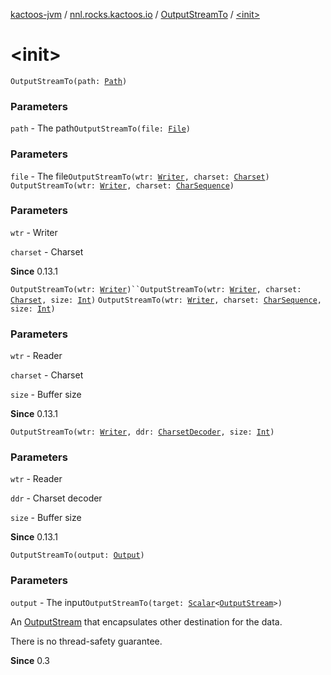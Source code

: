 [kactoos-jvm](../../index.md) / [nnl.rocks.kactoos.io](../index.md) / [OutputStreamTo](index.md) / [&lt;init&gt;](./-init-.md)

# &lt;init&gt;

`OutputStreamTo(path: `[`Path`](http://docs.oracle.com/javase/8/docs/api/java/nio/file/Path.html)`)`

### Parameters

`path` - The path`OutputStreamTo(file: `[`File`](http://docs.oracle.com/javase/8/docs/api/java/io/File.html)`)`

### Parameters

`file` - The file`OutputStreamTo(wtr: `[`Writer`](http://docs.oracle.com/javase/8/docs/api/java/io/Writer.html)`, charset: `[`Charset`](http://docs.oracle.com/javase/8/docs/api/java/nio/charset/Charset.html)`)`
`OutputStreamTo(wtr: `[`Writer`](http://docs.oracle.com/javase/8/docs/api/java/io/Writer.html)`, charset: `[`CharSequence`](https://kotlinlang.org/api/latest/jvm/stdlib/kotlin/-char-sequence/index.html)`)`

### Parameters

`wtr` - Writer

`charset` - Charset

**Since**
0.13.1

`OutputStreamTo(wtr: `[`Writer`](http://docs.oracle.com/javase/8/docs/api/java/io/Writer.html)`)``OutputStreamTo(wtr: `[`Writer`](http://docs.oracle.com/javase/8/docs/api/java/io/Writer.html)`, charset: `[`Charset`](http://docs.oracle.com/javase/8/docs/api/java/nio/charset/Charset.html)`, size: `[`Int`](https://kotlinlang.org/api/latest/jvm/stdlib/kotlin/-int/index.html)`)`
`OutputStreamTo(wtr: `[`Writer`](http://docs.oracle.com/javase/8/docs/api/java/io/Writer.html)`, charset: `[`CharSequence`](https://kotlinlang.org/api/latest/jvm/stdlib/kotlin/-char-sequence/index.html)`, size: `[`Int`](https://kotlinlang.org/api/latest/jvm/stdlib/kotlin/-int/index.html)`)`

### Parameters

`wtr` - Reader

`charset` - Charset

`size` - Buffer size

**Since**
0.13.1

`OutputStreamTo(wtr: `[`Writer`](http://docs.oracle.com/javase/8/docs/api/java/io/Writer.html)`, ddr: `[`CharsetDecoder`](http://docs.oracle.com/javase/8/docs/api/java/nio/charset/CharsetDecoder.html)`, size: `[`Int`](https://kotlinlang.org/api/latest/jvm/stdlib/kotlin/-int/index.html)`)`

### Parameters

`wtr` - Reader

`ddr` - Charset decoder

`size` - Buffer size

**Since**
0.13.1

`OutputStreamTo(output: `[`Output`](../../nnl.rocks.kactoos/-output/index.md)`)`

### Parameters

`output` - The input`OutputStreamTo(target: `[`Scalar`](../../nnl.rocks.kactoos/-scalar/index.md)`<`[`OutputStream`](http://docs.oracle.com/javase/8/docs/api/java/io/OutputStream.html)`>)`

An [OutputStream](http://docs.oracle.com/javase/8/docs/api/java/io/OutputStream.html) that encapsulates other destination for the data.

There is no thread-safety guarantee.

**Since**
0.3

